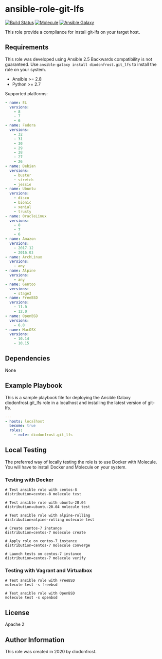 # ansible-role-git-lfs

[![Build Status](https://travis-ci.com/diodonfrost/ansible-role-git-lfs.svg?branch=master)](https://travis-ci.com/diodonfrost/ansible-role-git-lfs)
[![Molecule](https://github.com/diodonfrost/ansible-role-git-lfs/workflows/Molecule/badge.svg)](https://github.com/diodonfrost/ansible-role-git-lfs/actions)
[![Ansible Galaxy](https://img.shields.io/badge/galaxy-diodonfrost.git_lfs-660198.svg)](https://galaxy.ansible.com/diodonfrost/git-lfs)

This role provide a compliance for install git-lfs on your target host.

## Requirements

This role was developed using Ansible 2.5 Backwards compatibility is not guaranteed.
Use `ansible-galaxy install diodonfrost.git_lfs` to install the role on your system.
*   Ansible >= 2.8
*   Python >= 2.7

Supported platforms:

```yaml
- name: EL
  versions:
    - 8
    - 7
    - 6
- name: Fedora
  versions:
    - 32
    - 31
    - 30
    - 29
    - 28
    - 27
    - 26
- name: Debian
  versions:
    - buster
    - stretch
    - jessie
- name: Ubuntu
  versions:
    - disco
    - bionic
    - xenial
    - trusty
- name: OracleLinux
  versions:
    - 8
    - 7
    - 6
- name: Amazon
  versions:
    - 2017.12
    - 2016.03
- name: ArchLinux
  versions:
    - any
- name: Alpine
  versions:
    - any
- name: Gentoo
  versions:
    - stage3
- name: FreeBSD
  versions:
    - 11.0
    - 12.0
- name: OpenBSD
  versions:
    - 6.0
- name: MacOSX
  versions:
    - 10.14
    - 10.15
```

## Dependencies

None

## Example Playbook

This is a sample playbook file for deploying the Ansible Galaxy diodonfrost.git_lfs role in a localhost and installing the latest version of git-lfs.

```yaml
---
- hosts: localhost
  become: true
  roles:
    - role: diodonfrost.git_lfs
```

## Local Testing

The preferred way of locally testing the role is to use Docker with Molecule. You will have to install Docker and Molecule on your system.

### Testing with Docker

```shell
# Test ansible role with centos-8
distribution=centos-8 molecule test

# Test ansible role with ubuntu-20.04
distribution=ubuntu-20.04 molecule test

# Test ansible role with alpine-rolling
distribution=alpine-rolling molecule test

# Create centos-7 instance
distribution=centos-7 molecule create

# Apply role on centos-7 instance
distribution=centos-7 molecule converge

# Launch tests on centos-7 instance
distribution=centos-7 molecule verify
```

### Testing with Vagrant and Virtualbox

```shell
# Test ansible role with FreeBSD
molecule test -s freebsd

# Test ansible role with OpenBSD
molecule test -s openbsd
```

## License

Apache 2

## Author Information

This role was created in 2020 by diodonfrost.
